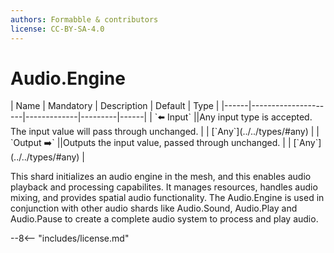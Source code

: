 ```yaml
---
authors: Formabble & contributors
license: CC-BY-SA-4.0
---
```



# Audio.Engine

<div class="sh-parameters" markdown="1">
| Name | Mandatory | Description | Default | Type |
|------|---------------------|-------------|---------|------|
| `⬅️ Input` ||Any input type is accepted. The input value will pass through unchanged. | | [`Any`](../../types/#any) |
| `Output ➡️` ||Outputs the input value, passed through unchanged. | | [`Any`](../../types/#any) |

</div>

This shard initializes an audio engine in the mesh, and this enables audio playback and processing capabilites. It manages resources, handles audio mixing, and provides spatial audio functionality. The Audio.Engine is used in conjunction with other audio shards like Audio.Sound, Audio.Play and Audio.Pause to create a complete audio system to process and play audio.

--8<-- "includes/license.md"

